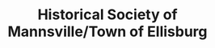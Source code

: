 ---
layout: repo
title: "Historical Society of Mannsville/Town of Ellisburg"
id: 21321
permalink: repos/21321/
---